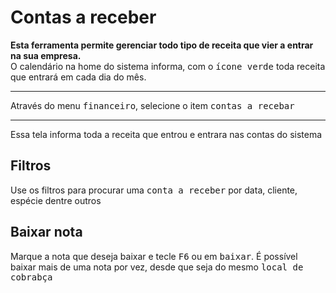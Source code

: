 # Contas a receber

**Esta ferramenta permite gerenciar todo tipo de receita que vier a entrar na sua empresa.**                                                                                        
O calendário na home do sistema informa, com o <kbd>ícone verde</kbd> toda receita que entrará em cada dia do mês.


---

Através do menu <kbd>financeiro</kbd>, selecione o item <kbd>contas a recebar</kbd>


---

Essa tela informa toda a receita que entrou e entrara nas contas do sistema


## Filtros
Use os filtros para procurar uma <kbd>conta a receber</kbd> por data, cliente, espécie dentre outros



## Baixar nota

Marque a nota que deseja baixar e tecle <kbd>F6</kbd> ou em <kbd>baixar</kbd>. É possível baixar mais de uma nota por vez, desde que seja do mesmo <kbd>local de cobrabça</kbd>


